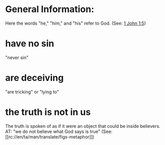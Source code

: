 # General Information:

Here the words "he," "him," and "his" refer to God. (See: [1 John 1:5](./05.md))

# have no sin

"never sin"

# are deceiving

"are tricking" or "lying to"

# the truth is not in us

The truth is spoken of as if it were an object that could be inside believers. AT: "we do not believe what God says is true" (See: [[rc://en/ta/man/translate/figs-metaphor]])

